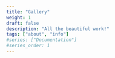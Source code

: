 ```yaml
---
title: "Gallery"
weight: 1
draft: false
description: "All the beautiful work!"
tags: ["about", "info"]
#series: ["Documentation"]
#series_order: 1
---
```




